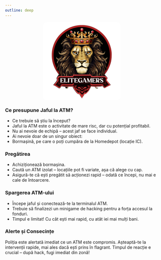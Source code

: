 ```yaml
---
outline: deep
---
```


<img src="../public/elitegamers.png" alt="pozaRegulament" width="256" height="256" style="display: block; margin: 0px auto; border-radius: 1%; border-radius: 5%;">


### Ce presupune Jaful la ATM?

- Ce trebuie să știu la început?
- Jaful la ATM este o activitate de mare risc, dar cu potențial profitabil.
- Nu ai nevoie de echipă – acest jaf se face individual.
- Ai nevoie doar de un singur obiect:
- Bormașină, pe care o poți cumpăra de la Homedepot (locație IC).

### Pregătirea
- Achiziționează bormașina.
- Caută un ATM izolat – locațiile pot fi variate, așa că alege cu cap.
- Asigură-te că ești pregătit să acționezi rapid – odată ce începi, nu mai e cale de întoarcere.

### Spargerea ATM-ului
- Începe jaful și conectează-te la terminalul ATM.
- Trebuie să finalizezi un minigame de hacking pentru a forța accesul la fonduri.
- Timpul e limitat! Cu cât ești mai rapid, cu atât iei mai mulți bani.

### Alerte și Consecințe

Poliția este alertată imediat ce un ATM este compromis.
Așteaptă-te la intervenții rapide, mai ales dacă ești prins în flagrant.
Timpul de reacție e crucial – după hack, fugi imediat din zonă!

